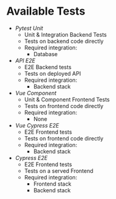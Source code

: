 # Available Tests
- *Pytest Unit*
    - Unit & Integration Backend Tests
    - Tests on backend code directly
    - Required integration:
        - Database
- *API E2E*
    - E2E Backend tests
    - Tests on deployed API
    - Required integration:
        - Backend stack
- *Vue Component*
    - Unit & Component Frontend Tests
    - Tests on frontend code directly
    - Required integration:
        - None
- *Vue Cypress E2E*
    - E2E Frontend tests
    - Tests on frontend code directly
    - Required integration:
        - Backend stack
- *Cypress E2E*
    - E2E Frontend tests
    - Tests on a served Frontend
    - Required integration:
        - Frontend stack
        - Backend stack

